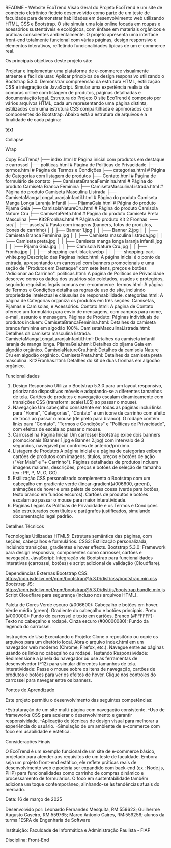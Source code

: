 README - Website EcoTrend
Visão Geral do Projeto
EcoTrend é um site de comércio eletrônico fictício desenvolvido como parte de um teste de faculdade para demonstrar habilidades em desenvolvimento web utilizando HTML, CSS e Bootstrap. O site simula uma loja online focada em roupas e acessórios sustentáveis e ecológicos, com ênfase em materiais orgânicos e práticas conscientes ambientalmente. O projeto apresenta uma interface front-end totalmente funcional com várias páginas, design responsivo e elementos interativos, refletindo funcionalidades típicas de um e-commerce real.

Os principais objetivos deste projeto são:

Projetar e implementar uma plataforma de e-commerce visualmente atraente e fácil de usar.
Aplicar princípios de design responsivo utilizando o Bootstrap 5.3.0.
Demonstrar compreensão da estrutura HTML, estilização CSS e integração de JavaScript.
Simular uma experiência realista de compras online com listagem de produtos, páginas detalhadas e documentação legal.
Estrutura do Projeto
O site EcoTrend é composto por vários arquivos HTML, cada um representando uma página distinta, estilizados com uma estrutura CSS compartilhada e aprimorados com componentes do Bootstrap. Abaixo está a estrutura de arquivos e a finalidade de cada página:

text

Collapse

Wrap

Copy
EcoTrend/
├── index.html                # Página inicial com produtos em destaque e carrossel
├── politicas.html            # Página de Políticas de Privacidade
├── termos.html               # Página de Termos e Condições
├── categorias.html           # Página de Categorias com listagem de produtos
├── Contato.html              # Página de formulário de contato
├── CamisetaBrancaFeminina.html      # Página do produto Camiseta Branca Feminina
├── CamisetaMasculinaListrada.html   # Página do produto Camiseta Masculina Listrada
├── CamisetaMangaLongaLaranjaInfantil.html  # Página do produto Camiseta Manga Longa Laranja Infantil
├── PijamaGaia.html           # Página do produto Pijama Gaia
├── CamisolaNatureCru.html    # Página do produto Camisola Nature Cru
├── CamisetaPreta.html        # Página do produto Camiseta Preta Masculina
├── Kit2Fronhas.html          # Página do produto Kit 2 Fronhas
├── src/
│   ├── assets/              # Pasta com imagens (banners, fotos de produtos, ícones de carrinho)
│   │   ├── Banner 1.jpg
│   │   ├── Banner 2.jpg
│   │   ├── Camiseta Branca Feminina.jpg
│   │   ├── Camiseta masculina listrada.jpg
│   │   ├── Camiseta preta.jpg
│   │   ├── Camiseta manga longa laranja infantil.jpg
│   │   ├── Pijama Gaia.jpg
│   │   ├── Camisola Nature Cru.jpg
│   │   ├── Fronha.jpg
│   │   ├── shopping-cart-black.webp
│   │   ├── shopping-cart-white.png
Descrição das Páginas
index.html: A página inicial é o ponto de entrada, apresentando um carrossel com banners promocionais e uma seção de "Produtos em Destaque" com sete itens, preços e botões "Adicionar ao Carrinho".
politicas.html: A página de Políticas de Privacidade descreve como os dados dos usuários são coletados, usados e protegidos, seguindo requisitos legais comuns em e-commerce.
termos.html: A página de Termos e Condições detalha as regras de uso do site, incluindo propriedade intelectual e cláusulas de responsabilidade.
categorias.html: A página de Categorias organiza os produtos em três seções: Camisetas, Pijamas e Camisolas, e Acessórios.
Contato.html: A página de Contato oferece um formulário para envio de mensagens, com campos para nome, e-mail, assunto e mensagem.
Páginas de Produto: Páginas individuais de produtos incluem:
CamisetaBrancaFeminina.html: Detalhes da camiseta branca feminina em algodão 100%.
CamisetaMasculinaListrada.html: Detalhes da camiseta masculina listrada.
CamisetaMangaLongaLaranjaInfantil.html: Detalhes da camiseta infantil laranja de manga longa.
PijamaGaia.html: Detalhes do pijama Gaia em algodão orgânico.
CamisolaNatureCru.html: Detalhes da camisola Nature Cru em algodão orgânico.
CamisetaPreta.html: Detalhes da camiseta preta masculina.
Kit2Fronhas.html: Detalhes do kit de duas fronhas em algodão orgânico.

Funcionalidades
1. Design Responsivo
Utiliza o Bootstrap 5.3.0 para um layout responsivo, priorizando dispositivos móveis e adaptando-se a diferentes tamanhos de tela.
Cartões de produtos e navegação escalam dinamicamente com transições CSS (transform: scale(1.05) ao passar o mouse).
2. Navegação
Um cabeçalho consistente em todas as páginas inclui links para "Home", "Categorias", "Contato" e um ícone de carrinho com efeito de troca ao passar o mouse (de preto para branco).
O rodapé contém links para "Contato", "Termos e Condições" e "Políticas de Privacidade", com efeitos de escala ao passar o mouse.
3. Carrossel na Página Inicial
Um carrossel Bootstrap exibe dois banners promocionais (Banner 1.jpg e Banner 2.jpg) com intervalo de 3 segundos, navegável por controles de anterior/próximo.
4. Listagem de Produtos
A página inicial e a página de categorias exibem cartões de produtos com imagens, títulos, preços e botões de ação ("Ver Mais" e "+ Carrinho").
Páginas detalhadas de produtos incluem imagens maiores, descrições, preços e botões de seleção de tamanho (ex.: PP, P, M, G, GG).
5. Estilização
CSS personalizado complementa o Bootstrap com um cabeçalho em gradiente verde (linear-gradient(#006600, green)), animações de hover e uma paleta de cores coesa (verde para botões, texto branco em fundos escuros).
Cartões de produtos e botões escalam ao passar o mouse para maior interatividade.
6. Páginas Legais
As Políticas de Privacidade e os Termos e Condições são estruturados com títulos e parágrafos justificados, simulando documentação legal padrão.

Detalhes Técnicos

Tecnologias Utilizadas
HTML5: Estrutura semântica das páginas, com seções, cabeçalhos e formulários.
CSS3: Estilização personalizada, incluindo transições, gradientes e hover effects.
Bootstrap 5.3.0: Framework para design responsivo, componentes como carrossel, cartões e navegação.
JavaScript: Integração via Bootstrap para funcionalidades interativas (carrossel, botões) e script adicional de validação (Cloudflare).

Dependências Externas
Bootstrap CSS: https://cdn.jsdelivr.net/npm/bootstrap@5.3.0/dist/css/bootstrap.min.css
Bootstrap JS: https://cdn.jsdelivr.net/npm/bootstrap@5.3.0/dist/js/bootstrap.bundle.min.js
Script Cloudflare para segurança (incluso nos arquivos HTML).

Paleta de Cores
Verde escuro (#006600): Cabeçalho e botões em hover.
Verde médio (green): Gradiente do cabeçalho e botões principais.
Preto (#000000): Fundo do carrossel e texto em cartões.
Branco (#FFFFFF): Texto no cabeçalho e rodapé.
Cinza escuro (#00000080): Fundo da legenda do carrossel.

Instruções de Uso
Executando o Projeto:
Clone o repositório ou copie os arquivos para um diretório local.
Abra o arquivo index.html em um navegador web moderno (Chrome, Firefox, etc.).
Navegue entre as páginas usando os links no cabeçalho ou rodapé.
Testando Responsividade:
Redimensione a janela do navegador ou use as ferramentas de desenvolvedor (F12) para simular diferentes tamanhos de tela.
Interatividade:
Passe o mouse sobre os itens de navegação, cartões de produtos e botões para ver os efeitos de hover.
Clique nos controles do carrossel para navegar entre os banners.

Pontos de Aprendizado

Este projeto permitiu o desenvolvimento das seguintes competências:

-Estruturação de um site multi-página com navegação consistente.
-Uso de frameworks CSS para acelerar o desenvolvimento e garantir responsividade.
-Aplicação de técnicas de design visual para melhorar a experiência do usuário.
-Simulação de um ambiente de e-commerce com foco em usabilidade e estética.

Considerações Finais

O EcoTrend é um exemplo funcional de um site de e-commerce básico, projetado para atender aos requisitos de um teste de faculdade. Embora seja um projeto front-end estático, ele reflete práticas reais de desenvolvimento web e poderia ser expandido com back-end (ex.: Node.js, PHP) para funcionalidades como carrinho de compras dinâmico e processamento de formulários. O foco em sustentabilidade também adiciona um toque contemporâneo, alinhando-se às tendências atuais do mercado.

Data: 16 de março de 2025

Desenvolvido por: Leonardo Fernandes Mesquita, RM:559623; Guilherme Augusto Caseiro, RM:559765; Marco Antonio Caires, RM:559256; alunos da turma 1ESPA de Engenharia de Software

Instituição: Faculdade de Informática e Administração Paulista - FIAP

Disciplina: Front-End
